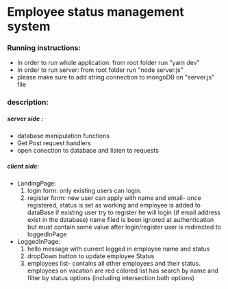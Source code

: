 # Employee status management system

### Running instructions:
- In order to run whole application: from root folder run "yarn dev"
- In order to run server: from root folder run "node server.js"
- please make sure to add string connection to mongoDB on "server.js" file

### description:

##### server side :
- database manipulation functions
- Get Post request handlers
- open conection to database and listen to requests

##### client side:
- LandingPage:
    1. login form: only existing users can login.
    2. register form: new user can apply with name and email- once registered, status is set as working and employee is added to dataBase 
                      if existing user try to register he will login (if email address exist in the database) name filed is been ignored at authentication but must contain some value 
    after login/register user is redirected to loggedInPage
- LoggedInPage:
    1. hello message with current logged in employee name and status
    2. dropDown button to update employee Status
    3. employees list- contains all other employees and their status. employees on vacation are red colored
        list has search by name and filter by status options (including intersection both options)
